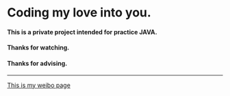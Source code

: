 # Coding my love into you.
#### This is a private project intended for practice JAVA.  
#### Thanks for watching.  
#### Thanks for advising.  
-----
[This is my weibo page](https://weibo.com/u/3801836590/)
